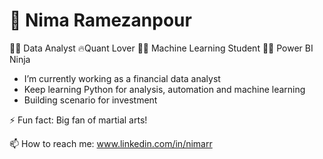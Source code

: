 # 🤖 Nima Ramezanpour

👨‍💻 Data Analyst 🔥Quant Lover 🧑‍🎓 Machine Learning Student 🕵️‍♀️ Power BI Ninja

  * I’m currently working as a financial data analyst
  * Keep learning Python for analysis, automation and machine learning
  * Building scenario for investment

  ⚡ Fun fact: Big fan of martial arts!
  
  📫 How to reach me: www.linkedin.com/in/nimarr

